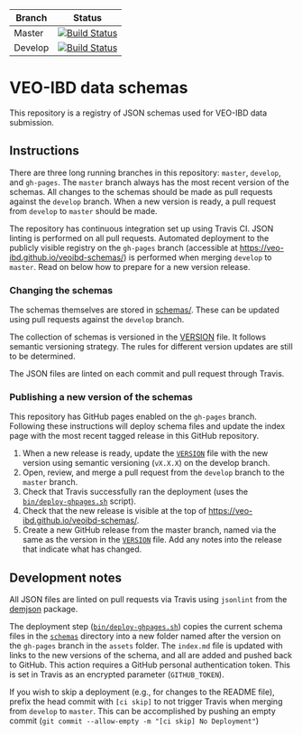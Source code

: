 Branch | Status
--- | ---
Master | [![Build Status](https://travis-ci.com/veo-ibd/veoibd-schemas.svg?branch=master)](https://travis-ci.com/veo-ibd/veoibd-schemas)
Develop | [![Build Status](https://travis-ci.com/veo-ibd/veoibd-schemas.svg?branch=develop)](https://travis-ci.com/veo-ibd/veoibd-schemas)

# VEO-IBD data schemas

This repository is a registry of JSON schemas used for VEO-IBD data submission.

## Instructions

There are three long running branches in this repository: `master`, `develop`, and `gh-pages`. The `master` branch always has the most recent version of the schemas. All changes to the schemas should be made as pull requests against the `develop` branch. When a new version is ready, a pull request from `develop` to `master` should be made.

The repository has continuous integration set up using Travis CI. JSON linting is performed on all pull requests. Automated deployment to the publicly visible registry on the `gh-pages` branch (accessible at https://veo-ibd.github.io/veoibd-schemas/) is performed when merging `develop` to `master`. Read on below how to prepare for a new version release.

### Changing the schemas

The schemas themselves are stored in [schemas/](schemas/). These can be updated using pull requests against the `develop` branch.

The collection of schemas is versioned in the [VERSION](VERSION) file. It follows semantic versioning strategy. The rules for different version updates are still to be determined.

The JSON files are linted on each commit and pull request through Travis.

### Publishing a new version of the schemas

This repository has GitHub pages enabled on the `gh-pages` branch. Following these instructions will deploy schema files and update the index page with the most recent tagged release in this GitHub repository.

1. When a new release is ready, update the [`VERSION`](VERSION) file with the new version using semantic versioning (`vX.X.X`) on the develop branch.
1. Open, review, and merge a pull request from the `develop` branch to the `master` branch.
1. Check that Travis successfully ran the deployment (uses the [`bin/deploy-ghpages.sh`](bin/deploy-ghpages.sh) script).
1. Check that the new release is visible at the top of https://veo-ibd.github.io/veoibd-schemas/.
1. Create a new GitHub release from the master branch, named via the same as the version in the [`VERSION`](VERSION) file. Add any notes into the release that indicate what has changed.

## Development notes

All JSON files are linted on pull requests via Travis using `jsonlint` from the [demjson](https://github.com/dmeranda/demjson) package.

The deployment step ([`bin/deploy-ghpages.sh`](bin/deploy-ghpages.sh)) copies the current schema files in the [`schemas`](schemas/) directory into a new folder named after the version on the `gh-pages` branch in the `assets` folder. The `index.md` file is updated with links to the new versions of the schema, and all are added and pushed back to GitHub. This action requires a GitHub personal authentication token. This is set in Travis as an encrypted parameter (`GITHUB_TOKEN`).

If you wish to skip a deployment (e.g., for changes to the README file), prefix the head commit with `[ci skip]` to not trigger Travis when merging from `develop` to `master`. This can be accomplished by pushing an empty commit (`git commit --allow-empty -m "[ci skip] No Deployment"`)
